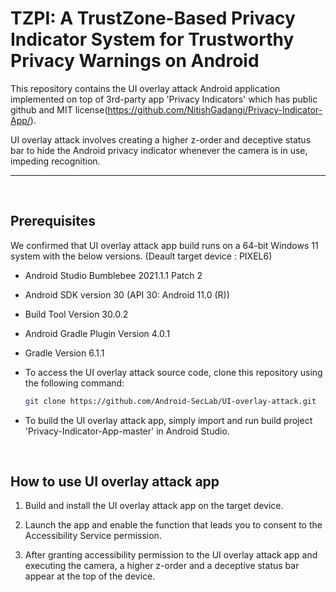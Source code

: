 # TZPI: A TrustZone-Based Privacy Indicator System for Trustworthy Privacy Warnings on Android

This repository contains the UI overlay attack Android application implemented on top of 3rd-party app 'Privacy Indicators' which has public github and MIT license(https://github.com/NitishGadangi/Privacy-Indicator-App/).

UI overlay attack involves creating a higher z-order and deceptive status bar to hide the Android privacy indicator whenever the camera is in use, impeding recognition.


---
<br>

## Prerequisites

We confirmed that UI overlay attack app build runs on a 64-bit Windows 11 system with the below versions. (Deault target device : PIXEL6)

* Android Studio Bumblebee 2021.1.1 Patch 2

* Android SDK version 30 (API 30: Android 11.0 (R))

* Build Tool Version 30.0.2
 
* Android Gradle Plugin Version 4.0.1

* Gradle Version 6.1.1

* To access the UI overlay attack source code, clone this repository using the following command:
  ```bash
  git clone https://github.com/Android-SecLab/UI-overlay-attack.git
  ```
  
* To build the UI overlay attack app, simply import and run build project 'Privacy-Indicator-App-master' in Android Studio.

<br>

## How to use UI overlay attack app

1. Build and install the UI overlay attack app on the target device.

2. Launch the app and enable the function that leads you to consent to the Accessibility Service permission.

3. After granting accessibility permission to the UI overlay attack app and executing the camera, a higher z-order and a deceptive status bar appear at the top of the device.





